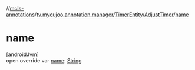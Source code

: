 //[mcls-annotations](../../../../index.md)/[tv.mycujoo.annotation.manager](../../index.md)/[TimerEntity](../index.md)/[AdjustTimer](index.md)/[name](name.md)

# name

[androidJvm]\
open override var [name](name.md): [String](https://kotlinlang.org/api/latest/jvm/stdlib/kotlin/-string/index.html)
